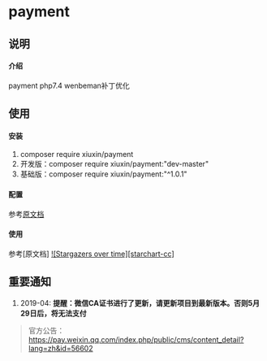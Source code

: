 # payment

## 说明

#### 介绍
payment php7.4 wenbeman补丁优化



## 使用

#### 安装

1.  composer require xiuxin/payment
2.  开发版：composer require xiuxin/payment:"dev-master"
3.  基础版：composer require xiuxin/payment:"^1.0.1"

#### 配置

参考[原文档](https://gitee.com/helei112g/payment?_from=gitee_search#%E9%A1%B9%E7%9B%AE%E9%9B%86%E6%88%90)

#### 使用

参考[原文档] [![Stargazers over time][starchart-cc]](https://starchart.cc/helei112g/payment)


## 重要通知

1. 2019-04: **提醒：微信CA证书进行了更新，请更新项目到最新版本。否则5月29日后，将无法支付**
> 官方公告： https://pay.weixin.qq.com/index.php/public/cms/content_detail?lang=zh&id=56602
